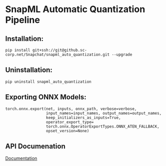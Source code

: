 # SnapML Automatic Quantization Pipeline

## Installation:

    pip install git+ssh://git@github.sc-corp.net/Snapchat/snapml_auto_quantization.git --upgrade    

## Uninstallation:

    pip uninstall snapml_auto_quantization

## Exporting ONNX Models:

    torch.onnx.export(net, inputs, onnx_path, verbose=verbose,
                      input_names=input_names, output_names=output_names,
                      keep_initializers_as_inputs=True,
                      operator_export_type=
                      torch.onnx.OperatorExportTypes.ONNX_ATEN_FALLBACK,
                      opset_version=None)

## API Documenation

[Documentation](https://github.sc-corp.net/pages/Snapchat/snapml_auto_quantization/)